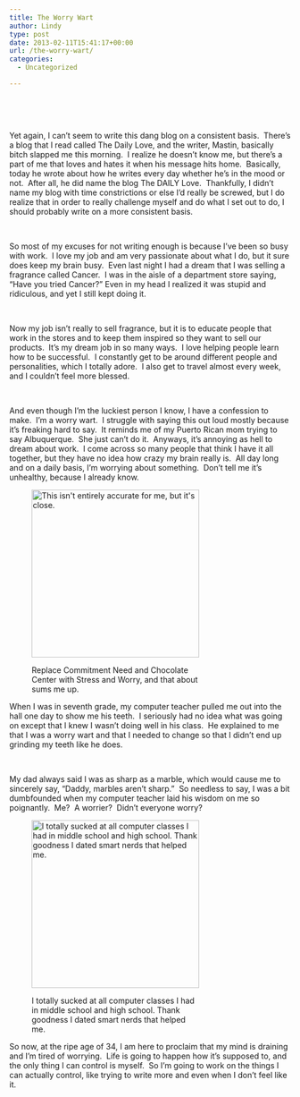 ```yaml
---
title: The Worry Wart
author: Lindy
type: post
date: 2013-02-11T15:41:17+00:00
url: /the-worry-wart/
categories:
  - Uncategorized

---
```

&nbsp;

&nbsp;

Yet again, I can&#8217;t seem to write this dang blog on a consistent basis.  There&#8217;s a blog that I read called The Daily Love, and the writer, Mastin, basically bitch slapped me this morning.  I realize he doesn&#8217;t know me, but there&#8217;s a part of me that loves and hates it when his message hits home.  Basically, today he wrote about how he writes every day whether he&#8217;s in the mood or not.  After all, he did name the blog The DAILY Love.  Thankfully, I didn&#8217;t name my blog with time constrictions or else I&#8217;d really be screwed, but I do realize that in order to really challenge myself and do what I set out to do, I should probably write on a more consistent basis.

&nbsp;

So most of my excuses for not writing enough is because I&#8217;ve been so busy with work.  I love my job and am very passionate about what I do, but it sure does keep my brain busy.  Even last night I had a dream that I was selling a fragrance called Cancer.  I was in the aisle of a department store saying, &#8220;Have you tried Cancer?&#8221; Even in my head I realized it was stupid and ridiculous, and yet I still kept doing it.

&nbsp;

Now my job isn&#8217;t really to sell fragrance, but it is to educate people that work in the stores and to keep them inspired so they want to sell our products.  It&#8217;s my dream job in so many ways.  I love helping people learn how to be successful.  I constantly get to be around different people and personalities, which I totally adore.  I also get to travel almost every week, and I couldn&#8217;t feel more blessed.

&nbsp;

And even though I&#8217;m the luckiest person I know, I have a confession to make.  I&#8217;m a worry wart.  I struggle with saying this out loud mostly because it&#8217;s freaking hard to say.  It reminds me of my Puerto Rican mom trying to say Albuquerque.  She just can&#8217;t do it.  Anyways, it&#8217;s annoying as hell to dream about work.  I come across so many people that think I have it all together, but they have no idea how crazy my brain really is.  All day long and on a daily basis, I&#8217;m worrying about something.  Don&#8217;t tell me it&#8217;s unhealthy, because I already know.<figure id="attachment_1053" class="thumbnail wp-caption alignnone" style="width: 300px">

<img class="size-full wp-image-1053" alt="This isn't entirely accurate for me, but it's close.  " src="/wp-content/uploads/female-brain.jpg" width="300" height="300" srcset="/wp-contentuploads/female-brain.jpg 300w, /wp-contentuploads/female-brain-150x150.jpg 150w" sizes="(max-width: 300px) 100vw, 300px" /><figcaption class="caption wp-caption-text">Replace Commitment Need and Chocolate Center with Stress and Worry, and that about sums me up.</figcaption></figure> 

When I was in seventh grade, my computer teacher pulled me out into the hall one day to show me his teeth.  I seriously had no idea what was going on except that I knew I wasn&#8217;t doing well in his class.  He explained to me that I was a worry wart and that I needed to change so that I didn&#8217;t end up grinding my teeth like he does.

&nbsp;

My dad always said I was as sharp as a marble, which would cause me to sincerely say, &#8220;Daddy, marbles aren&#8217;t sharp.&#8221;  So needless to say, I was a bit dumbfounded when my computer teacher laid his wisdom on me so poignantly.  Me?  A worrier?  Didn&#8217;t everyone worry?<figure id="attachment_1054" class="thumbnail wp-caption alignnone" style="width: 300px">

<img class="size-full wp-image-1054" alt="I totally sucked at all computer classes I had in middle school and high school.  Thank goodness I dated smart nerds that helped me.  " src="/wp-content/uploads/old-computer.jpg" width="300" height="300" srcset="/wp-contentuploads/old-computer.jpg 300w, /wp-contentuploads/old-computer-150x150.jpg 150w" sizes="(max-width: 300px) 100vw, 300px" /><figcaption class="caption wp-caption-text">I totally sucked at all computer classes I had in middle school and high school. Thank goodness I dated smart nerds that helped me.</figcaption></figure> 

So now, at the ripe age of 34, I am here to proclaim that my mind is draining and I&#8217;m tired of worrying.  Life is going to happen how it&#8217;s supposed to, and the only thing I can control is myself.  So I&#8217;m going to work on the things I can actually control, like trying to write more and even when I don&#8217;t feel like it.